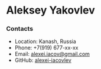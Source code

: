 # Aleksey Yakovlev
### Contacts
* Location: Kanash, Russia
* Phone: +7(919) 677-xx-xx
* Email: alexei.iacov@gmail.com
* GitHub: [alexei-iacovlev](https://github.com/alexei-iacovlev)
